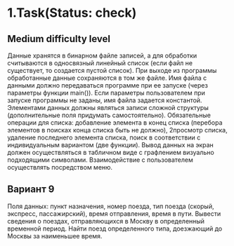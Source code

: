 # 1.Task(Status: check)
## Medium difficulty level
Данные хранятся в бинарном файле записей, а для обработки считываются в односвязный линейный список (если файл не существует, то создается пустой список). При выходе из программы обработанные данные сохраняются в том же файле. Имя файла с данными должно передаваться программе при ее запуске (через параметры функции main()). Если параметры пользователем при запуске программы не заданы, имя файла задается константой. Элементами данных должны являться записи сложной структуры (дополнительные поля придумать самостоятельно). Обязательные операции для списка: добавление элемента в конец списка (перебора элементов в поисках конца списка быть не должно), 2просмотр списка, удаление последнего элемента списка, поиск в соответствии с индивидуальным вариантом (две функции). Вывод данных на экран должен осуществляться в табличном виде с графлением визуально подходящими символами. Взаимодействие с пользователем осуществлять посредством меню.
## Вариант 9
Поля данных: пункт назначения, номер поезда, тип поезда (скорый, экспресс, пассажирский), время отправления, время в пути. Вывести сведения о поездах, отправляющихся в Москву в определенный временной период. Найти поезд определенного типа, доезжающий до Москвы за наименьшее время.
